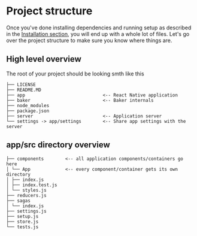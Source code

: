 # Project structure

Once you've done installing dependencies and running setup as described in the [Installation section](/gettingstarted/installation.md), you will end up with a whole lot of files. Let's go over the project structure to make sure you know where things are.

## High level overview

The root of your project should be looking smth like this

```
├── LICENSE
├── README.MD
├── app                             <-- React Native application
├── baker                           <-- Baker internals
├── node_modules
├── package.json
├── server                          <-- Application server
└── settings -> app/settings        <-- Share app settings with the server
```

## app/src directory overview

```
├── components        <-- all application components/containers go here   
│ └── App             <-- every component/container gets its own directory
│ ├── index.js
│ ├── index.test.js
│ └── styles.js
├── reducers.js
├── sagas
│ └── index.js
├── settings.js
├── setup.js
├── store.js
└── tests.js
```